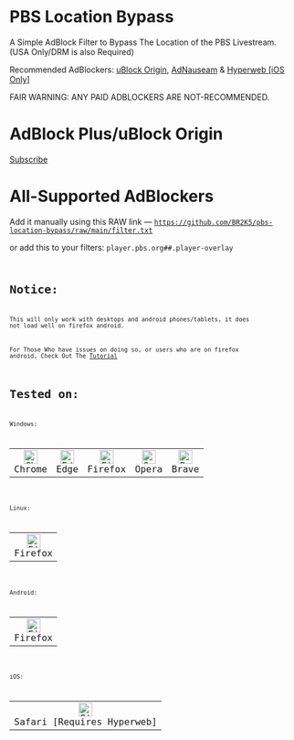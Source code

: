 # PBS Location Bypass
A Simple AdBlock Filter to Bypass The Location of the PBS Livestream. (USA Only/DRM is also Required)

Recommended AdBlockers: [uBlock Origin](https://ublockorigin.com), [AdNauseam](https://adnauseam.io) & [Hyperweb [iOS Only]](https://hyperweb.app)

FAIR WARNING: ANY PAID ADBLOCKERS ARE NOT-RECOMMENDED.

# AdBlock Plus/uBlock Origin
[Subscribe](https://subscribe.adblockplus.org/?location=https://github.com/BR2K5/pbs-location-bypass/raw/main/filter.txt&amp;title=PBS%20Location%20Bypass)

# All-Supported AdBlockers
Add it manually using this RAW link — <code>https://github.com/BR2K5/pbs-location-bypass/raw/main/filter.txt</code>

or add this to your filters:
<code>player.pbs.org##.player-overlay<code>

# Notice:
This will only work with desktops and android phones/tablets, it does not load well on firefox android.

For Those Who have issues on doing so, or users who are on firefox android, Check Out The [Tutorial](https://github.com/BR2K5/pbs-location-bypass/wiki/Windows-Chrome,-MacOS-Chrome,-&-Android-Tutorial)

# Tested on:
Windows:
<table>
    <tbody>
        <tr>
            <td align="center">
                <img src="https://github.com/alrra/browser-logos/raw/main/src/chrome/chrome_48x48.png" alt="Chrome" width="24px" height="24px"/>
                <div>Chrome</div>
            </td>
            <td align="center">
                <img src="https://github.com/alrra/browser-logos/raw/main/src/edge/edge_48x48.png" alt="Edge" width="24px" height="24px"/>
                <div>Edge</div>
            </td>
            <td align="center">
                <img src="https://github.com/alrra/browser-logos/raw/main/src/firefox/firefox_48x48.png" alt="Firefox" width="24px" height="24px"/>
                <div>Firefox</div>
            </td>
            <td align="center">
                <img src="https://github.com/alrra/browser-logos/raw/main/src/opera/opera_48x48.png" alt="Opera" width="24px" height="24px"/>
                <div>Opera</div>
            </td>
            <td align="center">
                <img src="https://github.com/alrra/browser-logos/raw/main/src/brave/brave_48x48.png" alt="Brave" width="24px" height="24px"/>
                <div>Brave</div>
            </td>
        </tr>
    </tbody>
</table>

Linux:
<table>
    <tbody>
        <tr>
            <td align="center">
                <img src="https://github.com/alrra/browser-logos/raw/main/src/firefox/firefox_48x48.png" alt="Firefox" width="24px" height="24px"/>
                <div>Firefox</div>
            </td>
        </tr>
    </tbody>
</table>

Android:
<table>
    <tbody>
        <tr>
            <td align="center">
                <img src="https://github.com/alrra/browser-logos/raw/main/src/firefox/firefox_48x48.png" alt="Firefox" width="24px" height="24px"/>
                <div>Firefox</div>
            </td>
        </tr>
    </tbody>
</table>

iOS:
<table>
    <tbody>
        <tr>
            <td align="center">
                <img src="https://github.com/alrra/browser-logos/raw/main/src/safari-ios/safari-ios_48x48.png" alt="Firefox" width="24px" height="24px"/>
                <div>Safari [Requires Hyperweb]</div>
            </td>
        </tr>
    </tbody>
</table>
